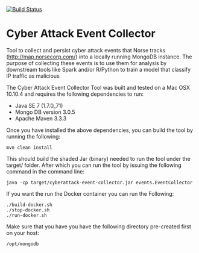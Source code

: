[![Build Status](https://travis-ci.org/cloudronin/cyberattack-collector.svg?branch=master)](https://travis-ci.org/cloudronin/cyberattack-collector/)


# Cyber Attack Event Collector 
Tool to collect and persist cyber attack events that Norse tracks (http://map.norsecorp.com/) into a locally running MongoDB instance.
The purpose of collecting these events is to use them for analysis by downstream tools like Spark and/or R/Python to train a model that classify IP traffic as malicious

The Cyber Attack Event Collector Tool was built and tested on a Mac OSX 10.10.4 and requires the following dependencies to run:

*	Java SE 7 (1.7.0_71) 
*	Mongo DB version 3.0.5
*	Apache Maven 3.3.3 


Once you have installed the above dependencies, you can build the tool by running the following:  

	mvn clean install


This should build the shaded Jar (binary) needed to run the tool under the target/ folder.
After which you can run the tool by issuing the following command in the command line:

	java -cp target/cyberattack-event-collector.jar events.EventCollector


If you want the run the Docker container you can run the Following:

	./build-docker.sh
	./stop-docker.sh
	./run-docker.sh

Make sure that you have you have the following directory pre-created first on your host:

	/opt/mongodb



